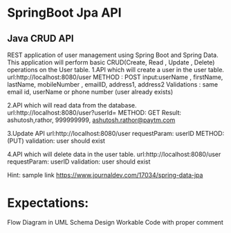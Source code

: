 # SpringBoot Jpa API 

## Java CRUD API

REST application of user management using Spring Boot and Spring Data. This application will perform basic CRUD(Create, Read , Update , Delete) operations on the User table.
1.API which will create a user in the user table.
url:http://localhost:8080/user
METHOD : POST
input:userName , firstName, lastName, mobileNumber , emailID, address1, address2
Validations : same email id, userName or phone number (user already exists)

2.API which will read data from the database.
url:http://localhost:8080/user?userId=<userID>
METHOD: GET
Result: ashutosh,rathor, 999999999, ashutosh.rathor@paytm.com

3.Update API
url:http://localhost:8080/user
requestParam: userID
METHOD:(PUT)
validation: user should exist

4.API which will delete data in the user table.
url:http://localhost:8080/user
requestParam: userID
validation: user should exist

Hint:
sample link https://www.journaldev.com/17034/spring-data-jpa

Expectations:
=============
Flow Diagram in UML
Schema Design
Workable Code with proper comment

